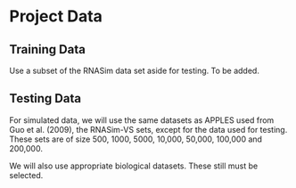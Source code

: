 # Project Data

## Training Data

Use a subset of the RNASim data set aside for testing. To be added.


## Testing Data

For simulated data, we will use the same datasets as APPLES used from Guo et al. (2009), the RNASim-VS sets, except for the data used for testing. These sets are of size 500, 1000, 5000, 10,000, 50,000, 100,000 and 200,000.

We will also use appropriate biological datasets. These still must be selected.
